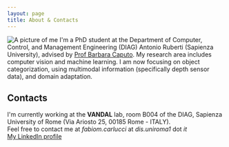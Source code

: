 ```yaml
---
layout: page
title: About & Contacts
---
```


<p>
<img src="{{ site.baseurl }}public/images/FabioMariaCarlucci.jpg" class="smallFloatLeft" alt="A picture of me" />
I'm a PhD student at the Department of Computer, Control, and Management Engineering (DIAG) Antonio Ruberti (Sapienza University), advised by <a href="https://scholar.google.it/citations?user=mHbdIAwAAAAJ">Prof Barbara Caputo</a>.
My research area includes computer vision and machine learning. I am now focusing on object categorization, using multimodal information (specifically depth sensor data), and domain adaptation. </p>
<div style="clear:both"></div>

## Contacts

I'm currently working at the **VANDAL** lab, room B004 of the DIAG, Sapienza University of Rome (Via Ariosto 25, 00185 Rome - ITALY).  
Feel free to contact me at _fabiom.carlucci_ at _dis.uniroma1_ dot _it_  
[My LinkedIn profile](https://www.linkedin.com/in/fabio-maria-carlucci-a6662782/)
